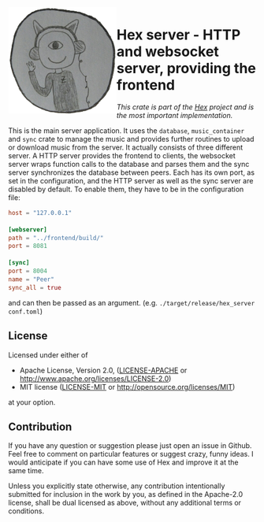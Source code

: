 <img align="left" src="/assets/github.png" width="220px"/>

#  Hex server - HTTP and websocket server, providing the frontend
_This crate is part of the [Hex](http://github.com/bytesnake/hex) project and is the most important implementation._

This is the main server application. It uses the `database`, `music_container` and `sync` crate
to manage the music and provides further routines to upload or download music from the server.
It actually consists of three different server. A HTTP server provides the frontend to
clients, the websocket server wraps function calls to the database and parses them and the sync
server synchronizes the database between peers. Each has its own port, as set in the
configuration, and the HTTP server as well as the sync server are disabled by default. To
enable them, they have to be in the configuration file:

```toml
host = "127.0.0.1"

[webserver]
path = "../frontend/build/"
port = 8081

[sync]
port = 8004
name = "Peer"
sync_all = true
```

and can then be passed as an argument. (e.g. `./target/release/hex_server conf.toml`)

## License

Licensed under either of

- Apache License, Version 2.0, ([LICENSE-APACHE](LICENSE-APACHE) or <http://www.apache.org/licenses/LICENSE-2.0>)
- MIT license ([LICENSE-MIT](LICENSE-MIT) or <http://opensource.org/licenses/MIT>)

at your option.

## Contribution
If you have any question or suggestion please just open an issue in Github. Feel free to comment on particular features or suggest crazy, funny ideas. I would anticipate if you can have some use of Hex and improve it at the same time.

Unless you explicitly state otherwise, any contribution intentionally submitted for inclusion in the work by you, as defined in the Apache-2.0 license, shall be dual licensed as above, without any additional terms or conditions.
